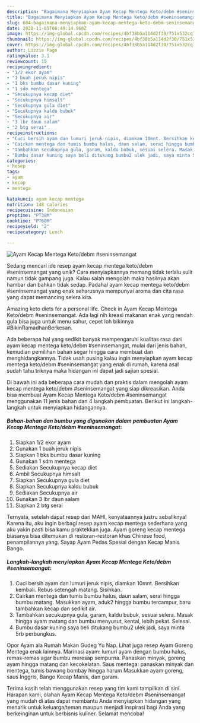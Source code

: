 ```yaml
---
description: "Bagaimana Menyiapkan Ayam Kecap Mentega Keto/debm #seninsemangat, Bisa Manjain Lidah"
title: "Bagaimana Menyiapkan Ayam Kecap Mentega Keto/debm #seninsemangat, Bisa Manjain Lidah"
slug: 604-bagaimana-menyiapkan-ayam-kecap-mentega-keto-debm-seninsemangat-bisa-manjain-lidah
date: 2020-11-05T06:49:14.960Z
image: https://img-global.cpcdn.com/recipes/4bf38b5a114d2f30/751x532cq70/ayam-kecap-mentega-ketodebm-seninsemangat-foto-resep-utama.jpg
thumbnail: https://img-global.cpcdn.com/recipes/4bf38b5a114d2f30/751x532cq70/ayam-kecap-mentega-ketodebm-seninsemangat-foto-resep-utama.jpg
cover: https://img-global.cpcdn.com/recipes/4bf38b5a114d2f30/751x532cq70/ayam-kecap-mentega-ketodebm-seninsemangat-foto-resep-utama.jpg
author: Lizzie Page
ratingvalue: 3.1
reviewcount: 15
recipeingredient:
- "1/2 ekor ayam"
- "1 buah jeruk nipis"
- "1 bks bumbu dasar kuning"
- "1 sdm mentega"
- "Secukupnya kecap diet"
- "Secukupnya himsalt"
- "Secukupnya gula diet"
- "Secukupnya kaldu bubuk"
- "Secukupnya air"
- "3 lbr daun salam"
- "2 btg serai"
recipeinstructions:
- "Cuci bersih ayam dan lumuri jeruk nipis, diamkan 10mnt. Bersihkan kembali. Rebus setengah matang. Sisihkan."
- "Cairkan mentega dan tumis bumbu halus, daun salam, serai hingga bumbu matang. Masukkan ayam, aduk2 hingga bumbu tercampur, baru tambahkan kecap dan sedikit air."
- "Tambahkan secukupnya gula, garam, kaldu bubuk, sesuai selera. Masak hingga ayam matang dan bumbu menyusut, kental, lebih pekat. Selesai."
- "Bumbu dasar kuning saya beli ditukang bumbu2 ulek jadi, saya minta 5rb perbungkus."
categories:
- Resep
tags:
- ayam
- kecap
- mentega

katakunci: ayam kecap mentega 
nutrition: 148 calories
recipecuisine: Indonesian
preptime: "PT38M"
cooktime: "PT60M"
recipeyield: "2"
recipecategory: Lunch

---
```



![Ayam Kecap Mentega Keto/debm #seninsemangat](https://img-global.cpcdn.com/recipes/4bf38b5a114d2f30/751x532cq70/ayam-kecap-mentega-ketodebm-seninsemangat-foto-resep-utama.jpg)

Sedang mencari ide resep ayam kecap mentega keto/debm #seninsemangat yang unik? Cara menyiapkannya memang tidak terlalu sulit namun tidak gampang juga. Kalau salah mengolah maka hasilnya akan hambar dan bahkan tidak sedap. Padahal ayam kecap mentega keto/debm #seninsemangat yang enak seharusnya mempunyai aroma dan cita rasa yang dapat memancing selera kita.

Amazing keto diets for a personal life. Check in Ayam Kecap Mentega Keto/debm #seninsemangat. Ada lagi nih kreasi makanan enak yang rendah gula bisa juga untuk menu sahur, cepet loh bikinnya #BikinRamadhanBerkesan.

Ada beberapa hal yang sedikit banyak mempengaruhi kualitas rasa dari ayam kecap mentega keto/debm #seninsemangat, mulai dari jenis bahan, kemudian pemilihan bahan segar hingga cara membuat dan menghidangkannya. Tidak usah pusing kalau ingin menyiapkan ayam kecap mentega keto/debm #seninsemangat yang enak di rumah, karena asal sudah tahu triknya maka hidangan ini dapat jadi sajian spesial.


Di bawah ini ada beberapa cara mudah dan praktis dalam mengolah ayam kecap mentega keto/debm #seninsemangat yang siap dikreasikan. Anda bisa membuat Ayam Kecap Mentega Keto/debm #seninsemangat menggunakan 11 jenis bahan dan 4 langkah pembuatan. Berikut ini langkah-langkah untuk menyiapkan hidangannya.

<!--inarticleads1-->

##### Bahan-bahan dan bumbu yang digunakan dalam pembuatan Ayam Kecap Mentega Keto/debm #seninsemangat:

1. Siapkan 1/2 ekor ayam
1. Gunakan 1 buah jeruk nipis
1. Siapkan 1 bks bumbu dasar kuning
1. Gunakan 1 sdm mentega
1. Sediakan Secukupnya kecap diet
1. Ambil Secukupnya himsalt
1. Siapkan Secukupnya gula diet
1. Siapkan Secukupnya kaldu bubuk
1. Sediakan Secukupnya air
1. Gunakan 3 lbr daun salam
1. Siapkan 2 btg serai


Ternyata, setelah dapat resep dari MAHI, kenyataannya justru sebaliknya! Karena itu, aku ingin berbagi resep ayam kecap mentega sederhana yang aku yakin pasti bisa kamu praktekkan juga. Ayam goreng kecap mentega biasanya bisa ditemukan di restoran-restoran khas Chinese food, penampilannya yang. Sayap Ayam Pedas Spesial dengan Kecap Manis Bango. 

<!--inarticleads2-->

##### Langkah-langkah menyiapkan Ayam Kecap Mentega Keto/debm #seninsemangat:

1. Cuci bersih ayam dan lumuri jeruk nipis, diamkan 10mnt. Bersihkan kembali. Rebus setengah matang. Sisihkan.
1. Cairkan mentega dan tumis bumbu halus, daun salam, serai hingga bumbu matang. Masukkan ayam, aduk2 hingga bumbu tercampur, baru tambahkan kecap dan sedikit air.
1. Tambahkan secukupnya gula, garam, kaldu bubuk, sesuai selera. Masak hingga ayam matang dan bumbu menyusut, kental, lebih pekat. Selesai.
1. Bumbu dasar kuning saya beli ditukang bumbu2 ulek jadi, saya minta 5rb perbungkus.


Opor Ayam ala Rumah Makan Gudeg Yu Nap. Lihat juga resep Ayam Goreng Mentega enak lainnya. Marinasi ayam: lumuri ayam dengan bumbu halus, remas-remas agar bumbu meresap sempurna. Panaskan minyak, goreng ayam hingga matang dan kecokelatan. Saus mentega: panaskan minyak dan mentega, tumis bawang bombay hingga harum Masukkan ayam goreng, saus Inggris, Bango Kecap Manis, dan garam. 

Terima kasih telah menggunakan resep yang tim kami tampilkan di sini. Harapan kami, olahan Ayam Kecap Mentega Keto/debm #seninsemangat yang mudah di atas dapat membantu Anda menyiapkan hidangan yang menarik untuk keluarga/teman maupun menjadi inspirasi bagi Anda yang berkeinginan untuk berbisnis kuliner. Selamat mencoba!
